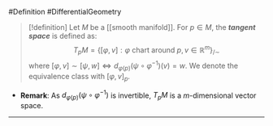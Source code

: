 #Definition #DifferentialGeometry 

> [!definition]
> Let $M$ be a [[smooth manifold]]. For $p\in M$, the ***tangent space*** is defined as: $$T_{p}M=\{ [\varphi,v]:\varphi \text{ chart around }p, v\in \mathbb{R}^m \}_{/\sim}$$where $[\varphi,v]\sim[\psi,w]\iff d_{\varphi(p)}(\psi \circ\varphi ^{-1})(v)=w$. We denote the equivalence class with $[\varphi,v]_{p}$. 

- **Remark**: As $d_{\varphi(p)}(\psi \circ\varphi ^{-1})$ is invertible, $T_{p}M$ is a $m$-dimensional vector space.
---

